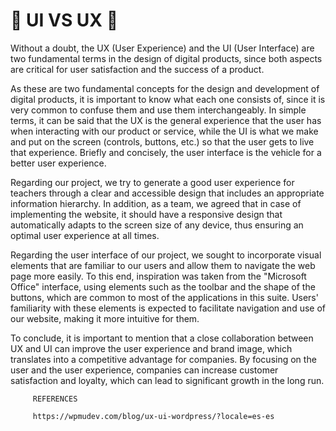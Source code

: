 # :large_blue_diamond: UI VS UX :large_blue_diamond:

Without a doubt, the UX (User Experience) and the UI (User Interface) are two fundamental terms in the design of digital products, since both aspects are critical for user satisfaction and the success of a product.

As these are two fundamental concepts for the design and development of digital products, it is important to know what each one consists of, since it is very common to confuse them and use them interchangeably. In simple terms, it can be said that the UX is the general experience that the user has when interacting with our product or service, while the UI is what we make and put on the screen (controls, buttons, etc.) so that the user gets to live that experience. Briefly and concisely, the user interface is the vehicle for a better user experience.

Regarding our project, we try to generate a good user experience for teachers through a clear and accessible design that includes an appropriate information hierarchy. In addition, as a team, we agreed that in case of implementing the website, it should have a responsive design that automatically adapts to the screen size of any device, thus ensuring an optimal user experience at all times.

Regarding the user interface of our project, we sought to incorporate visual elements that are familiar to our users and allow them to navigate the web page more easily. To this end, inspiration was taken from the "Microsoft Office" interface, using elements such as the toolbar and the shape of the buttons, which are common to most of the applications in this suite. Users' familiarity with these elements is expected to facilitate navigation and use of our website, making it more intuitive for them.

To conclude, it is important to mention that a close collaboration between UX and UI can improve the user experience and brand image, which translates into a competitive advantage for companies. By focusing on the user and the user experience, companies can increase customer satisfaction and loyalty, which can lead to significant growth in the long run.

         REFERENCES 
         
         https://wpmudev.com/blog/ux-ui-wordpress/?locale=es-es
